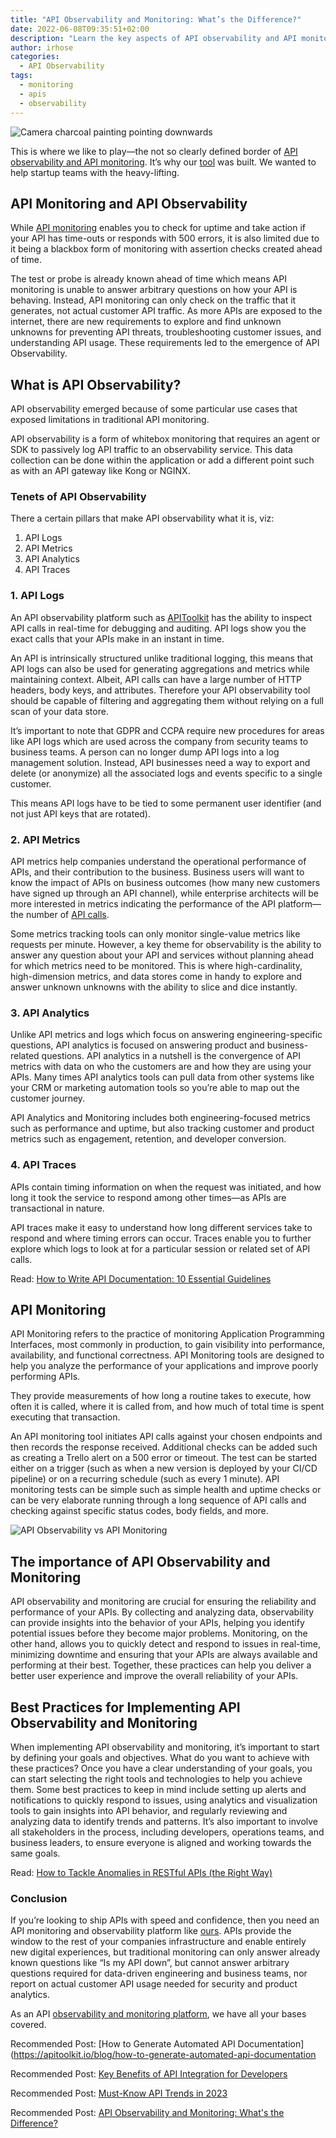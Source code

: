 ```yaml
---
title: "API Observability and Monitoring: What’s the Difference?"
date: 2022-06-08T09:35:51+02:00
description: "Learn the key aspects of API observability and API monitoring"
author: irhose
categories: 
  - API Observability 
tags:
  - monitoring
  - apis
  - observability
---
```


![Camera charcoal painting pointing downwards](image1.jpg)

This is where we like to play—the not so clearly defined border of [API observability and API monitoring](https://apitoolkit.io/blog/best-api-monitoring-and-observability-tools/). It’s why our [tool](https://apitoolkit.io/blog/why-you-need-an-api-monitoring-tool/) was built. We wanted to help startup teams with the heavy-lifting.

## API Monitoring and API Observability

While [API monitoring](https://apitoolkit.io/blog/api-documentation-and-observability-the-truth-you-must-know/) enables you to check for uptime and take action if your API has time-outs or responds with 500 errors, it is also limited due to it being a blackbox form of monitoring with assertion checks created ahead of time. 

The test or probe is already known ahead of time which means API monitoring is unable to answer arbitrary questions on how your API is behaving. Instead, API monitoring can only check on the traffic that it generates, not actual customer API traffic. As more APIs are exposed to the internet, there are new requirements to explore and find unknown unknowns for preventing API threats, troubleshooting customer issues, and understanding API usage. These requirements led to the emergence of API Observability.

## What is API Observability?

API observability emerged because of some particular use cases that exposed limitations in traditional API monitoring. 

API observability is a form of whitebox monitoring that requires an agent or SDK to passively log API traffic to an observability service. This data collection can be done within the application or add a different point such as with an API gateway like Kong or NGINX.

### Tenets of API Observability

There a certain pillars that make API observability what it is, viz:
1. API Logs
2. API Metrics
3. API Analytics
4. API Traces

### 1. API Logs

An API observability platform such as [APIToolkit](https://apitoolkit.io) has the ability to inspect API calls in real-time for debugging and auditing. API logs show you the exact calls that your APIs make in an instant in time. 

An API is intrinsically structured unlike traditional logging, this means that API logs can also be used for generating aggregations and metrics while maintaining context. Albeit, API calls can have a large number of HTTP headers, body keys, and attributes. Therefore your API observability tool should be capable of filtering and aggregating them without relying on a full scan of your data store.

It’s important to note that GDPR and CCPA require new procedures for areas like API logs which are used across the company from security teams to business teams. A person can no longer dump API logs into a log management solution. Instead, API businesses need a way to export and delete (or anonymize) all the associated logs and events specific to a single customer. 

This means API logs have to be tied to some permanent user identifier (and not just API keys that are rotated).

### 2. API Metrics

API metrics help companies understand the operational performance of APIs, and their contribution to the business. Business users will want to know the impact of APIs on business outcomes (how many new customers have signed up through an API channel), while enterprise architects will be more interested in metrics indicating the performance of the API platform—the number of [API calls](https://blog.axway.com/api-management/whats-api-call/).

Some metrics tracking tools can only monitor single-value metrics like requests per minute. However, a key theme for observability is the ability to answer any question about your API and services without planning ahead for which metrics need to be monitored. This is where high-cardinality, high-dimension metrics, and data stores come in handy to explore and answer unknown unknowns with the ability to slice and dice instantly.

### 3. API Analytics

Unlike API metrics and logs which focus on answering engineering-specific questions, API analytics is focused on answering product and business-related questions. API analytics in a nutshell is the convergence of API metrics with data on who the customers are and how they are using your APIs. Many times API analytics tools can pull data from other systems like your CRM or marketing automation tools so you’re able to map out the customer journey.

API Analytics and Monitoring includes both engineering-focused metrics such as performance and uptime, but also tracking customer and product metrics such as engagement, retention, and developer conversion.

### 4. API Traces

APIs contain timing information on when the request was initiated, and how long it took the service to respond among other times—as APIs are transactional in nature. 

API traces make it easy to understand how long different services take to respond and where timing errors can occur. Traces enable you to further explore which logs to look at for a particular session or related set of API calls.

Read: [How to Write API Documentation: 10 Essential Guidelines](https://apitoolkit.io/blog/how-to-write-api-docs/)

## API Monitoring

API Monitoring refers to the practice of monitoring Application Programming Interfaces, most commonly in production, to gain visibility into performance, availability, and functional correctness. API Monitoring tools are designed to help you analyze the performance of your applications and improve poorly performing APIs. 

They provide measurements of how long a routine takes to execute, how often it is called, where it is called from, and how much of total time is spent executing that transaction.

An API monitoring tool initiates API calls against your chosen endpoints and then records the response received. Additional checks can be added such as creating a Trello alert on a 500 error or timeout. The test can be started either on a trigger (such as when a new version is deployed by your CI/CD pipeline) or on a recurring schedule (such as every 1 minute). API monitoring tests can be simple such as simple health and uptime checks or can be very elaborate running through a long sequence of API calls and checking against specific status codes, body fields, and more.

![API Observability vs API Monitoring](./api-monitoring-observability.jpg)

## The importance of API Observability and Monitoring

API observability and monitoring are crucial for ensuring the reliability and performance of your APIs. By collecting and analyzing data, observability can provide insights into the behavior of your APIs, helping you identify potential issues before they become major problems. Monitoring, on the other hand, allows you to quickly detect and respond to issues in real-time, minimizing downtime and ensuring that your APIs are always available and performing at their best. Together, these practices can help you deliver a better user experience and improve the overall reliability of your APIs.

## Best Practices for Implementing API Observability and Monitoring

When implementing API observability and monitoring, it’s important to start by defining your goals and objectives. What do you want to achieve with these practices? Once you have a clear understanding of your goals, you can start selecting the right tools and technologies to help you achieve them. Some best practices to keep in mind include setting up alerts and notifications to quickly respond to issues, using analytics and visualization tools to gain insights into API behavior, and regularly reviewing and analyzing data to identify trends and patterns. It’s also important to involve all stakeholders in the process, including developers, operations teams, and business leaders, to ensure everyone is aligned and working towards the same goals.

Read: [How to Tackle Anomalies in RESTful APIs (the Right Way)](https://apitoolkit.io/blog/anomalies-in-restful-apis/)

### Conclusion

If you’re looking to ship APIs with speed and confidence, then you need an API monitoring and observability platform like [ours](https://apitoolkit.io). APIs provide the window to the rest of your companies infrastructure and enable entirely new digital experiences, but traditional monitoring can only answer already known questions like “Is my API down”, but cannot answer arbitrary questions required for data-driven engineering and business teams, nor report on actual customer API usage needed for security and product analytics.

As an API [observability and monitoring platform](https://apitoolkit.io/blog/why-you-need-an-api-monitoring-tool/), we have all your bases covered.

Recommended Post: [How to Generate Automated API Documentation](https://apitoolkit.io/blog/how-to-generate-automated-api-documentation

Recommended Post: [Key Benefits of API Integration for Developers](https://apitoolkit.io/blog/benefits-of-api-integration/)

Recommended Post: [Must-Know API Trends in 2023](https://apitoolkit.io/blog/api-trends/)

Recommended Post: [API Observability and Monitoring: What's the Difference?](https://apitoolkit.io/blog/api-observability-and-api-monitoring/)